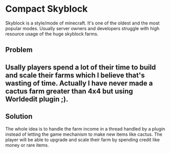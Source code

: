 # Compact Skyblock
Skyblock is a style/mode of minecraft. It's one of the oldest and the most popular modes. Usually server owners and developers struggle with high resource usage of the huge skyblock farms.

## Problem


Usally players spend a lot of their time to build and scale their farms which I believe that's wasting of time. Actually I have never made a cactus farm greater than 4x4 but using Worldedit plugin ;).
---

## Solution

The whole idea is to handle the farm income in a thread handled by a plugin instead of letting the game mechanism to make new items like cactus. The player will be able to upgrade and scale their farm by spending credit like money or rare items.
